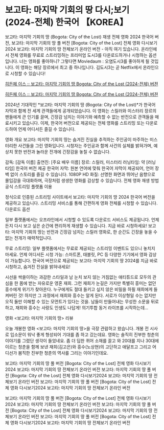 # 보고타: 마지막 기회의 땅 다시;보기 (2024-전체) 한국어 【KOREA】
보고타: 마지막 기회의 땅 (Bogota: City of the Lost) 재생 전체 영화 2024 한국어 버전, 보고타: 마지막 기회의 땅 풀 버전 [Bogota: City of the Lost] 전체 영화 다시보기2024 보고타: 마지막 기회의 땅 전체보기 온라인 버전 - 아직 여기 있습니다. 온라인에서 전체 영화를 무료로 스트리밍하는 프리미엄 도시3를 다운로드하거나 시청하는 옵션입니다. 너는 영화를 좋아하니? 그렇다면 Moviedaum : 오염도시3를 좋아하게 될 것입니다. 이 영화는 해당 장르에서 최고 중 하나입니다. 김도시3는 곧 Netflix에서 온라인으로 시청할 수 있습니다!

[히든페 이스 :: 보고타: 마지막 기회의 땅 Bogota: City of the Lost (2024-전체) 버젼](https://yesmov.fun/ko/movie/636279/bogota-city-gitt)

[히든페 이스 :: 보고타: 마지막 기회의 땅 Bogota: City of the Lost (2024-전체) 버젼](https://yesmov.fun/ko/movie/636279/bogota-city-gitt)

2024년 기대작인 *보고타: 마지막 기회의 땅 (Bogota: City of the Lost)*가 한국어 자막과 함께 전 세계 관객들에게 공개되었습니다. 이 영화는 스릴러와 미스터리 장르의 팬들에게 큰 인기를 끌며, 긴장감 넘치는 이야기와 예측할 수 없는 반전으로 관객들을 매료시키고 있습니다. 이제, 한국어 버전으로 제공되는 전체 영화를 스트리밍 또는 다운로드하여 언제 어디서든 즐길 수 있습니다.

영화 개요
보고타: 마지막 기회의 땅는 숨겨진 진실을 추적하는 주인공이 마주하는 미스터리한 사건들을 그린 영화입니다. 시청자는 주인공과 함께 사건의 실체를 밝혀가며, 예상치 못한 반전과 놀라운 전개에 긴장감을 놓칠 수 없습니다.

감독: [감독 이름]
출연진: [주요 배우 이름]
장르: 스릴러, 미스터리
러닝타임: 약 [러닝타임]
한국어 버전 제공
한국어 자막: 원본 언어에 맞춰 한국어 자막이 제공되어, 언어 장벽 없이 스토리를 즐길 수 있습니다.
1080P HD 화질: 선명한 화면과 뛰어난 음향으로 몰입감을 극대화하며, 극장처럼 생생한 영화를 감상할 수 있습니다.
전체 영화 재생 방법
공식 스트리밍 플랫폼 이용

정식으로 인증된 스트리밍 사이트에서 보고타: 마지막 기회의 땅 2024 한국어 버전을 제공하고 있습니다.
스트리밍 서비스를 통해 간편하게 영화 전체를 시청할 수 있습니다.
다운로드 옵션

일부 플랫폼에서는 오프라인에서 시청할 수 있도록 다운로드 서비스도 제공됩니다.
언제든지 다시 보고 싶은 순간에 편리하게 재생할 수 있습니다.
지금 바로 시청하세요!
보고타: 마지막 기회의 땅는 반전과 긴장감 넘치는 스릴러 영화로, 한 순간도 긴장을 놓을 수 없는 전개가 매력적입니다.

무료 스트리밍: 일부 플랫폼에서는 무료로 제공되는 스트리밍 이벤트도 있으니 놓치지 마세요.
언제 어디서든 시청 가능: 스마트폰, 태블릿, PC 등 다양한 기기에서 영화 감상이 가능합니다.
한국어 버전으로 제공되는 보고타: 마지막 기회의 땅 2024를 지금 바로 시청하고, 숨겨진 진실을 밝혀내세요!

시선을 싹쓸이하는 과감한 스타일과 남 눈치 보지 않는 거침없는 애티튜드로 모두의 관심을 한 몸에 받는 자유로운 영혼 재희. 그런 재희가 눈길은 가지만 특별히 흥미는 없던 흥수에게 위기가 찾아온다. 누구에게도 절대 들키고 싶지 않은 비밀을 하필 재희에게 들켜버린 것! 하지만 그 과정에서 재희와 흥수는 알게 된다. 서로가 이상형일 수는 없지만 오직 둘만 이해할 수 있는 모먼트가 있다는 것을. 남들이 만들어내는 무성한 소문을 뒤로 하고, 재희와 흥수는 사랑도 인생도 나답게! 의기투합 동거 라이프를 시작하는데...

영화 <보고타: 마지막 기회의 땅> 리뷰

오늘 개봉한 영화 <보고타: 마지막 기회의 땅>을 극장 관람하고 왔습니다. 개봉 전 시사로 입소문이 워낙 좋게 형성되어 기대를 좀 하고 갔는데요. 영화는 솔직히 진부한 청춘의 이야기를 그렸단 생각이 들었네요. 좀 더 딥한 퀴어 소재를 끌고 와 20대를 지나 30대에 이르는 청춘을 함께 보낸 재희(김고은)와 흥수(노상현)의 고단하고 애달프고 그리고 어디선가 봄직한 진부한 청춘의 역사를 그리는 이야기인데요.

보고타: 마지막 기회의 땅 풀 버전 [Bogota: City of the Lost] 전체 영화 다시보기2024 보고타: 마지막 기회의 땅 전체보기 온라인 버전 보고타: 마지막 기회의 땅 풀 버전 [Bogota: City of the Lost] 전체 영화 다시보기2024 보고타: 마지막 기회의 땅 전체보기 온라인 버전 보고타: 마지막 기회의 땅 풀 버전 [Bogota: City of the Lost] 전체 영화 다시보기2024 보고타: 마지막 기회의 땅 전체보기 온라인 버전

보고타: 마지막 기회의 땅 풀 버전 [Bogota: City of the Lost] 전체 영화 다시보기2024 보고타: 마지막 기회의 땅 전체보기 온라인 버전 보고타: 마지막 기회의 땅 풀 버전 [Bogota: City of the Lost] 전체 영화 다시보기2024 보고타: 마지막 기회의 땅 전체보기 온라인 버전 보고타: 마지막 기회의 땅 풀 버전 [Bogota: City of the Lost] 전체 영화 다시보기2024 보고타: 마지막 기회의 땅 전체보기 온라인 버전
